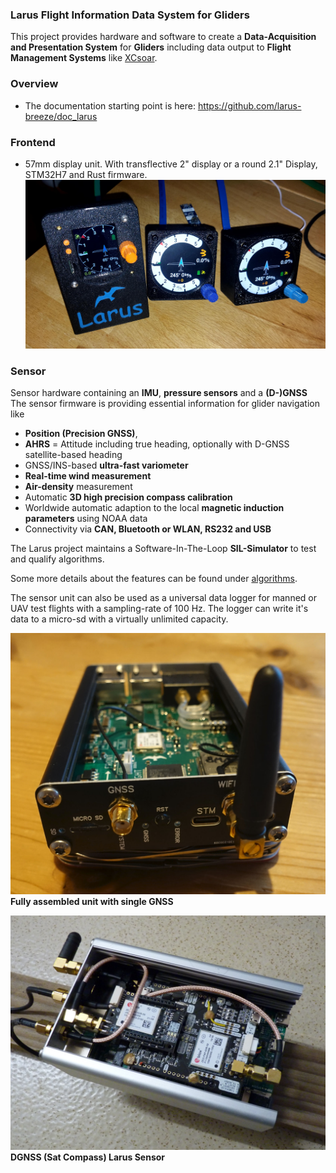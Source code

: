 ﻿### Larus Flight Information Data System for Gliders ###

This project provides hardware and software to create a **Data-Acquisition and Presentation System** for **Gliders** including data output to **Flight Management Systems** like [XCsoar](https://github.com/XCSoar).

### Overview
- The documentation starting point is here: https://github.com/larus-breeze/doc_larus

### Frontend
- 57mm display unit. With transflective 2" display or a round 2.1" Display, STM32H7 and Rust firmware. 
![Frontend New Units](frontend_new_units.jpg)

### Sensor

Sensor hardware containing an **IMU**, **pressure sensors** and a **(D-)GNSS**
The sensor firmware is providing essential information for glider navigation like

  - **Position (Precision GNSS)**,
  - **AHRS** = Attitude including true heading, optionally with D-GNSS satellite-based heading
  - GNSS/INS-based **ultra-fast variometer**
  - **Real-time wind measurement**
  - **Air-density** measurement
  - Automatic **3D high precision compass calibration**
  - Worldwide automatic adaption to the local **magnetic induction parameters** using NOAA data
  - Connectivity via **CAN, Bluetooth or WLAN, RS232 and USB**

<!--  -->
The Larus project maintains a Software-In-The-Loop **SIL-Simulator** to test and qualify algorithms.

Some more details about the features can be found under [algorithms](https://github.com/larus-breeze/sw_sensor_algorithms).

The sensor unit can also be used as a universal data logger for manned or UAV test flights with a sampling-rate of 100 Hz.
The logger can write it's data to a micro-sd with a virtually unlimited capacity.

![Assembled](GNSS-Assembled.jpg)
**Fully assembled unit with single GNSS**

![Assembled DGNSS](DGNSS-Assembly.jpg)
**DGNSS (Sat Compass) Larus Sensor**



